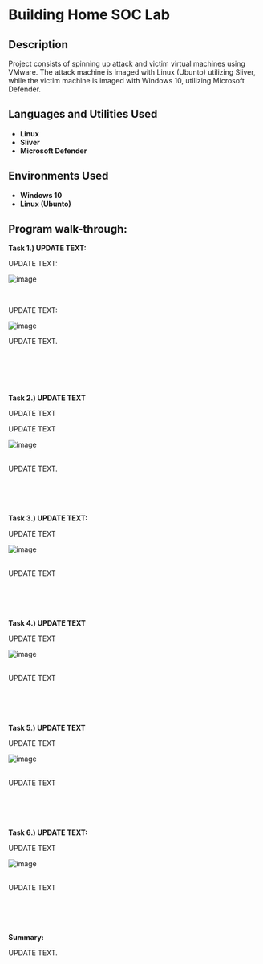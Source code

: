 <h1>Building Home SOC Lab</h1>

<h2>Description</h2>
Project consists of spinning up attack and victim virtual machines using VMware. The attack machine is imaged with Linux (Ubunto) utilizing Sliver, while the victim machine is imaged with Windows 10, utilizing Microsoft Defender. 
<br />


<h2>Languages and Utilities Used</h2>

- <b>Linux</b> 
- <b>Sliver</b>
- <b>Microsoft Defender</b>

<h2>Environments Used </h2>

- <b>Windows 10</b>
- <b>Linux (Ubunto)</b> 

<h2>Program walk-through:</h2>

<b>Task 1.) UPDATE TEXT:</b>

UPDATE TEXT: <br />

![image](https://github.com/J-DONDA/SQL_QueryLab/assets/116527248/80ea88b2-a4b7-4fdf-b5d8-f9a304daa6e5)

<br />

UPDATE TEXT:

![image](https://github.com/J-DONDA/SQL_QueryLab/assets/116527248/3e883fcb-0e9f-4931-9cbc-b8a30aeda6d7)

UPDATE TEXT.

<br />
<br />
<br />
<br />

<b>Task 2.) UPDATE TEXT</b>  <br />

UPDATE TEXT
<br />

UPDATE TEXT<br />

![image](https://github.com/J-DONDA/SQL_QueryLab/assets/116527248/9af89594-b82c-4053-9f33-4b703dd92dfc)

<br />
UPDATE TEXT.

<br />
<br />
<br />
<br />
<br />

<b>Task 3.) UPDATE TEXT:</b> <br/>

UPDATE TEXT<br />

![image](https://github.com/J-DONDA/SQL_QueryLab/assets/116527248/db4bd98d-0184-4002-9185-b23c4627976d)

<br />
UPDATE TEXT

<br />
<br />
<br />
<br />
<br />

<b>Task 4.) UPDATE TEXT</b>  <br />

UPDATE TEXT <br />

![image](https://github.com/J-DONDA/SQL_QueryLab/assets/116527248/0e9872a0-78a4-4c65-9c5a-e26e013f9538)

<br />
UPDATE TEXT

<br />
<br />
<br />
<br />
<br />

<b> Task 5.) UPDATE TEXT</b>  <br/>

UPDATE TEXT  <br />

![image](https://github.com/J-DONDA/SQL_QueryLab/assets/116527248/96bd9cb3-4828-464d-8716-082282681bcf)

<br />
UPDATE TEXT

<br />
<br />
<br />
<br />
<br />

<b> Task 6.) UPDATE TEXT:</b>  <br/>

UPDATE TEXT  <br />

![image](https://github.com/J-DONDA/SQL_QueryLab/assets/116527248/662fd1d8-6bc8-42f2-bb28-e3e20724018e)

<br />
UPDATE TEXT

<br />
<br />
<br />
<br />
<br />

<b> Summary:</b>  <br/>

UPDATE TEXT.
</p>

<!--
 ```diff
- text in red
+ text in green
! text in orange
# text in gray
@@ text in purple (and bold)@@
```
--!>

